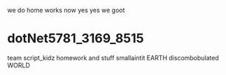 we do home works now yes yes we goot
# dotNet5781_3169_8515
team script_kidz homework and stuff
smallaintit EARTH
discombobulated WORLD 

